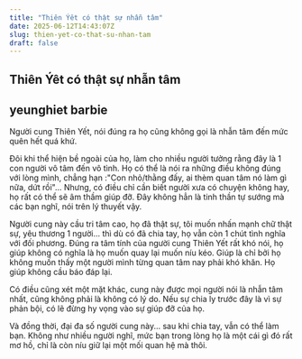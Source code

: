 ```yaml
---
title: "Thiên Ýêt có thật sự nhẫn tâm"
date: 2025-06-12T14:43:07Z
slug: thien-yet-co-that-su-nhan-tam
draft: false
---
```


## Thiên Ýêt có thật sự nhẫn tâm

## yeunghiet barbie

Người cung Thiên Yết, nói đúng ra họ cũng không gọi là nhẫn tâm đến mức quên hết quá khứ. 

 Đôi khi thể hiện bề ngoài của họ, làm cho nhiều người tưởng rằng đây là 1 con người vô tâm đến vô tình. Họ có thể là nói ra những điều không đúng với lòng mình, chẳng hạn :"Con nhỏ/thằng đấy, ai thèm quan tâm nó làm gì nữa, dứt rồi"... Nhưng, có điều chỉ cần biết người xưa có chuyện không hay, họ rất có thể
 sẽ âm thầm giúp đỡ. 
Đây không hẳn là tinh thần tự sướng mà các bạn nghĩ, nói trên lý thuyết vậy. 

Người cung này cầu tri tâm cao, họ đã thật sự, tôi muốn nhấn mạnh chữ thật sự, yêu thương 1 người... thì dù có đã chia tay, họ vẫn còn 1 chút tình nghĩa với đối phương. 
Đúng ra tâm tính của người cung Thiên Yết rất khó nói, họ giúp không có nghĩa là họ muốn quay lại muốn níu kéo. Giúp là chỉ bởi họ không muốn thấy một người mình từng quan tâm nay phải khó khăn. Họ giúp không cầu báo đáp lại.

Có điều cũng xét một mặt khác, cung này được mọi người nói là nhẫn tâm nhất, cũng không phải là không có lý do. Nếu sự chia ly trước đây là vì sự phản bội, có lẽ đừng hy vọng vào sự giúp đỡ của họ.

Và đồng thời, đại đa số người cung này... sau khi chia tay, vẫn có thể làm bạn. Không như nhiều người nghĩ, mức bạn trong lòng họ là một cái gì đó rất mơ hồ, chỉ là còn níu giữ lại một mối quan hệ mà thôi.
